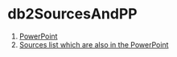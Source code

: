 # db2SourcesAndPP

1. [PowerPoint](#MongoDB.pptx)
2. [Sources list which are also in the PowerPoint](sources.md)
